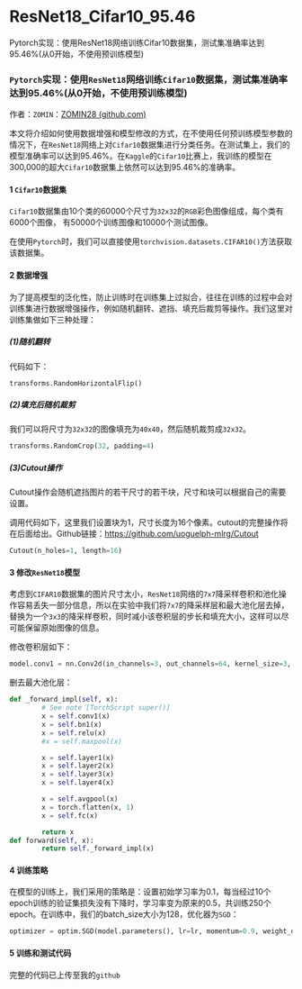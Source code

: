 # ResNet18_Cifar10_95.46
Pytorch实现：使用ResNet18网络训练Cifar10数据集，测试集准确率达到95.46%(从0开始，不使用预训练模型)
### `Pytorch`实现：使用`ResNet18`网络训练`Cifar10`数据集，测试集准确率达到95.46%(从0开始，不使用预训练模型)

作者：`ZOMIN`：[ZOMIN28 (github.com)](https://github.com/ZOMIN28)

本文将介绍如何使用数据增强和模型修改的方式，在不使用任何预训练模型参数的情况下，在`ResNet18`网络上对`Cifar10`数据集进行分类任务。在测试集上，我们的模型准确率可以达到95.46%。在`Kaggle`的`Cifar10`比赛上，我训练的模型在300,000的超大`Cifar10`数据集上依然可以达到95.46%的准确率。

#### 1 `Cifar10`数据集

`Cifar10`数据集由10个类的60000个尺寸为`32x32`的`RGB`彩色图像组成，每个类有6000个图像， 有50000个训练图像和10000个测试图像。

在使用`Pytorch`时，我们可以直接使用`torchvision.datasets.CIFAR10()`方法获取该数据集。

#### 2 数据增强

为了提高模型的泛化性，防止训练时在训练集上过拟合，往往在训练的过程中会对训练集进行数据增强操作，例如随机翻转、遮挡、填充后裁剪等操作。我们这里对训练集做如下三种处理：

##### (1)随机翻转
代码如下：

```python
transforms.RandomHorizontalFlip()
```

##### (2)填充后随机裁剪

我们可以将尺寸为`32x32`的图像填充为`40x40`，然后随机裁剪成`32x32`。
```python
transforms.RandomCrop(32, padding=4)
```

##### (3)Cutout操作

Cutout操作会随机遮挡图片的若干尺寸的若干块，尺寸和块可以根据自己的需要设置。

调用代码如下，这里我们设置块为1，尺寸长度为16个像素。cutout的完整操作将在后面给出。Github链接：https://github.com/uoguelph-mlrg/Cutout

```python
Cutout(n_holes=1, length=16)
```

#### 3 修改`ResNet18`模型

考虑到`CIFAR10`数据集的图片尺寸太小，`ResNet18`网络的`7x7`降采样卷积和池化操作容易丢失一部分信息，所以在实验中我们将`7x7`的降采样层和最大池化层去掉，替换为一个`3x3`的降采样卷积，同时减小该卷积层的步长和填充大小，这样可以尽可能保留原始图像的信息。

修改卷积层如下：

```python
model.conv1 = nn.Conv2d(in_channels=3, out_channels=64, kernel_size=3, stride=1, padding=1, bias=False)
```

删去最大池化层：

```python
def _forward_impl(self, x):
        # See note [TorchScript super()]
        x = self.conv1(x)
        x = self.bn1(x)
        x = self.relu(x)
        #x = self.maxpool(x)

        x = self.layer1(x)
        x = self.layer2(x)
        x = self.layer3(x)
        x = self.layer4(x)

        x = self.avgpool(x)
        x = torch.flatten(x, 1)
        x = self.fc(x)

        return x
def forward(self, x):
        return self._forward_impl(x)
```

#### 4 训练策略

在模型的训练上，我们采用的策略是：设置初始学习率为0.1，每当经过10个epoch训练的验证集损失没有下降时，学习率变为原来的0.5，共训练250个epoch。在训练中，我们的batch_size大小为128，优化器为`SGD`：

```python
optimizer = optim.SGD(model.parameters(), lr=lr, momentum=0.9, weight_decay=5e-4)
```

#### 5 训练和测试代码

完整的代码已上传至我的`github`
